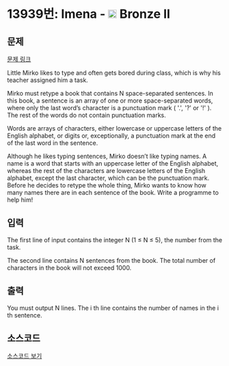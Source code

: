 # 13939번: Imena - <img src="https://static.solved.ac/tier_small/4.svg" style="height:20px" /> Bronze II

<!-- performance -->

<!-- 문제 제출 후 깃허브에 푸시를 했을 때 제출한 코드의 성능이 입력될 공간입니다.-->

<!-- end -->

## 문제

[문제 링크](https://boj.kr/13939)


<p>Little Mirko likes to type and often gets bored during class, which is why his teacher assigned him a task.</p>

<p>Mirko must retype a book​ that contains N space-separated sentences. In this book, a sentence​ is an array of one or more space-separated words, where only the last word’s character is a punctuation mark ( '.', '?' or '!' ). The rest of the words do not contain punctuation marks.</p>

<p>Words are arrays of characters​, either lowercase or uppercase letters of the English alphabet, or digits or, exceptionally, a punctuation mark at the end of the last word in the sentence.</p>

<p>Although he likes typing sentences, Mirko doesn’t like typing names. A name​ is a word that starts with an uppercase letter of the English alphabet, whereas the rest of the characters are lowercase letters of the English alphabet, except the last character, which can be the punctuation mark. Before he decides to retype the whole thing, Mirko wants to know how many names there are in each sentence of the book​. Write a programme to help him!&nbsp;</p>



## 입력


<p>The first line of input contains the integer N (1 ≤ N ≤ 5), the number from the task.</p>

<p>The second line contains N sentences from the book. The total number of characters in the book will not exceed 1000.&nbsp;</p>



## 출력


<p>You must output N lines. The i th line contains the number of names in the i th sentence.&nbsp;</p>



## 소스코드

[소스코드 보기](Imena.py)